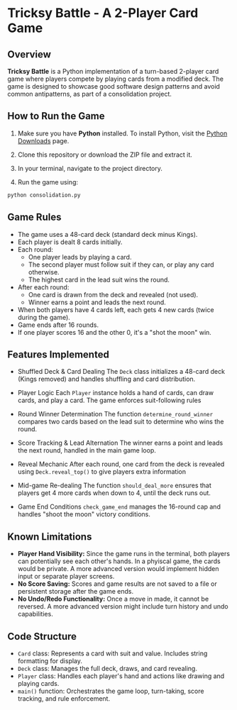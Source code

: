 # Tricksy Battle - A 2-Player Card Game

## Overview
**Tricksy Battle** is a Python implementation of a turn-based 2-player card game where players compete by playing cards from a modified deck. The game is designed to showcase good software design patterns and avoid common antipatterns, as part of a consolidation project.

## How to Run the Game
1. Make sure you have **Python** installed.
To install Python, visit the [Python Downloads](https://www.python.org/downloads) page.

2. Clone this repository or download the ZIP file and extract it.
3. In your terminal, navigate to the project directory.
4. Run the game using:
```bash
python consolidation.py
```

## Game Rules
- The game uses a 48-card deck (standard deck minus Kings).
- Each player is dealt 8 cards initially.
- Each round:
    - One player leads by playing a card.
    - The second player must follow suit if they can, or play any card otherwise.
    - The highest card in the lead suit wins the round.
- After each round:
    - One card is drawn from the deck and revealed (not used).
    - Winner earns a point and leads the next round.
- When both players have 4 cards left, each gets 4 new cards (twice during the game).
- Game ends after 16 rounds.
- If one player scores 16 and the other 0, it's a "shot the moon" win.

## Features Implemented
- Shuffled Deck & Card Dealing
The `Deck` class initializes a 48-card deck (Kings removed) and handles shuffling and card distribution.

- Player Logic
Each `Player` instance holds a hand of cards, can draw cards, and play a card. The game enforces suit-following rules

- Round Winner Determination
The function `determine_round_winner` compares two cards based on the lead suit to determine who wins the round.

- Score Tracking & Lead Alternation
The winner earns a point and leads the next round, handled in the main game loop.

- Reveal Mechanic
After each round, one card from the deck is revealed using `Deck.reveal_top()` to give players extra information

- Mid-game Re-dealing
The function `should_deal_more` ensures that players get 4 more cards when down to 4, until the deck runs out.

- Game End Conditions
`check_game_end` manages the 16-round cap and handles "shoot the moon" victory conditions.

## Known Limitations
- **Player Hand Visibility:** Since the game runs in the terminal, both players can potentially see each other's hands. In a phyiscal game, the cards would be private. A more advanced version would implement hidden input or separate player screens.
- **No Score Saving:** Scores and game results are not saved to a file or persistent storage after the game ends.
- **No Undo/Redo Functionality:** Once a move in made, it cannot be reversed. A more advanced version might include turn history and undo capabilities.

## Code Structure
- `Card` class: Represents a card with suit and value. Includes string formatting for display.
- `Deck` class: Manages the full deck, draws, and card revealing.
- `Player` class: Handles each player's hand and actions like drawing and playing cards.
- `main()` function: Orchestrates the game loop, turn-taking, score tracking, and rule enforcement.